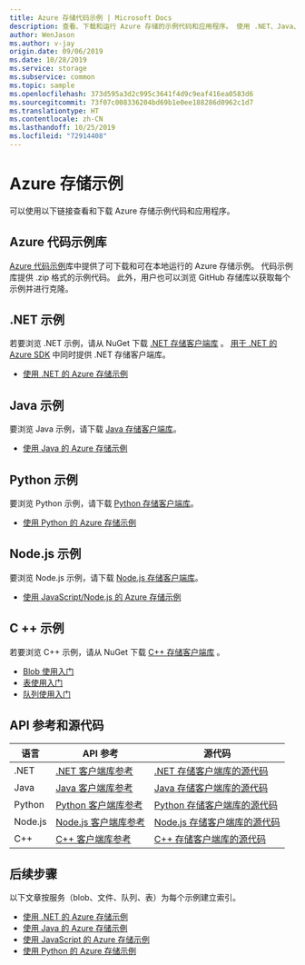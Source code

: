```yaml
---
title: Azure 存储代码示例 | Microsoft Docs
description: 查看、下载和运行 Azure 存储的示例代码和应用程序。 使用 .NET、Java、Python、Node.js 和 C++ 存储客户端库发现 Blob、队列、表和文件的入门示例。
author: WenJason
ms.author: v-jay
origin.date: 09/06/2019
ms.date: 10/28/2019
ms.service: storage
ms.subservice: common
ms.topic: sample
ms.openlocfilehash: 373d595a3d2c995c3641f4d9c9eaf416ea0583d6
ms.sourcegitcommit: 73f07c008336204bd69b1e0ee188286d0962c1d7
ms.translationtype: HT
ms.contentlocale: zh-CN
ms.lasthandoff: 10/25/2019
ms.locfileid: "72914408"
---
```

# <a name="azure-storage-samples"></a>Azure 存储示例

可以使用以下链接查看和下载 Azure 存储示例代码和应用程序。

## <a name="azure-code-samples-library"></a>Azure 代码示例库
[Azure 代码示例](https://azure.microsoft.com/documentation/samples/?service=storage)库中提供了可下载和可在本地运行的 Azure 存储示例。 代码示例库提供 .zip 格式的示例代码。 此外，用户也可以浏览 GitHub 存储库以获取每个示例并进行克隆。

## <a name="net-samples"></a>.NET 示例
若要浏览 .NET 示例，请从 NuGet 下载 [.NET 存储客户端库](https://www.nuget.org/packages/WindowsAzure.Storage/) 。 [用于 .NET 的 Azure SDK](/downloads/) 中同时提供 .NET 存储客户端库。

* [使用 .NET 的 Azure 存储示例](storage-samples-dotnet.md)

## <a name="java-samples"></a>Java 示例
要浏览 Java 示例，请下载 [Java 存储客户端库](https://github.com/azure/azure-storage-java)。

* [使用 Java 的 Azure 存储示例](storage-samples-java.md)

## <a name="python-samples"></a>Python 示例
要浏览 Python 示例，请下载 [Python 存储客户端库](https://github.com/azure/azure-storage-python)。

* [使用 Python 的 Azure 存储示例](storage-samples-python.md)


## <a name="nodejs-samples"></a>Node.js 示例
要浏览 Node.js 示例，请下载 [Node.js 存储客户端库](https://github.com/Azure/azure-storage-node)。

* [使用 JavaScript/Node.js 的 Azure 存储示例](storage-samples-javascript.md)

## <a name="c-samples"></a>C ++ 示例
若要浏览 C++ 示例，请从 NuGet 下载 [C++ 存储客户端库](https://www.nuget.org/packages/wastorage/) 。

* [Blob 使用入门](https://github.com/Azure/azure-storage-cpp/tree/master/Microsoft.WindowsAzure.Storage/samples/BlobsGettingStarted)
* [表使用入门](https://github.com/Azure/azure-storage-cpp/tree/master/Microsoft.WindowsAzure.Storage/samples/TablesGettingStarted)
* [队列使用入门](https://github.com/Azure/azure-storage-cpp/tree/master/Microsoft.WindowsAzure.Storage/samples/QueuesGettingStarted)

## <a name="api-reference-and-source-code"></a>API 参考和源代码

| 语言 | API 参考 | 源代码 |
|----------|---------------|-------------|
| .NET | [.NET 客户端库参考](/dotnet/api/overview/storage) | [.NET 存储客户端库的源代码](https://github.com/Azure/azure-storage-net) |
| Java | [Java 客户端库参考](https://docs.microsoft.com/java/api/overview/azure/storage) | [Java 存储客户端库的源代码](https://github.com/azure/azure-storage-java) |
| Python | [Python 客户端库参考](https://azure-storage.readthedocs.io/) | [Python 存储客户端库的源代码](https://github.com/Azure/azure-storage-p[ython]) |
| Node.js | [Node.js 客户端库参考](https://azure.github.io/azure-storage-node) | [Node.js 存储客户端库的源代码](https://github.com/Azure/azure-storage-node) |
| C++ | [C++ 客户端库参考](https://azure.github.io/azure-storage-cpp/) | [C++ 存储客户端库的源代码](https://github.com/Azure/azure-storage-cpp)|

## <a name="next-steps"></a>后续步骤

以下文章按服务（blob、文件、队列、表）为每个示例建立索引。

* [使用 .NET 的 Azure 存储示例](storage-samples-dotnet.md)
* [使用 Java 的 Azure 存储示例](storage-samples-java.md)
* [使用 JavaScript 的 Azure 存储示例](storage-samples-javascript.md)
* [使用 Python 的 Azure 存储示例](storage-samples-python.md)
